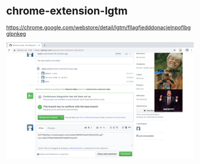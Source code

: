 # chrome-extension-lgtm

https://chrome.google.com/webstore/detail/lgtm/fllagfjedddonacjelnpoflbgglpnkeg

<p align="center"><img src="assets/screenshot.jpg"></p>
